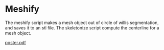 # Meshify
The meshify script makes a mesh object out of circle of willis segmentation, and saves it to an stl file.
The skeletonize script compute the centerline for a mesh object.


[poster.pdf](https://github.com/fetouh15/Meshify/files/11232569/poster.pdf)

